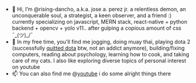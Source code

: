 - 👋 Hi, I’m @rising-dancho, a.k.a. jose a. perez jr. a relentless demon, an unconquerable soul, a strategist, a keen observer, and a friend  :) currently specializing on javascript, MERN stack, react-native + python backend + opencv + yolo v11.. after gulping a copious amount of css ¯\_(ツ)_/¯
- 👀 In my free time, you'll find me jogging, doing muay thai, playing dota 2 (successfully [quitted dota](https://www.dotabuff.com/players/487426800) btw, not an addict anymore), building/fixing computers, reading about psychology, learning how to cook, and taking care of my cats. I also like exploring diverse topics of personal interest on youtube
- 📫 You can also find me @[youtube](https://www.youtube.com/c/adfinemrising) i do some alright things there
